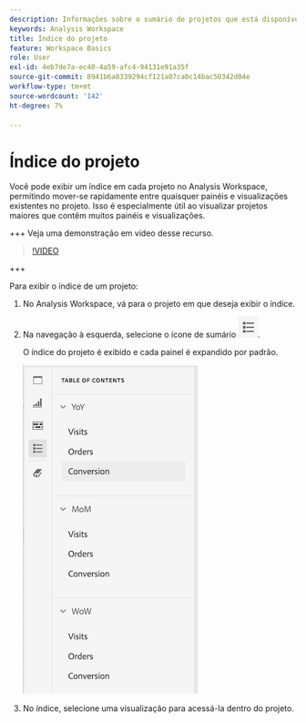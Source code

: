 ```yaml
---
description: Informações sobre o sumário de projetos que está disponível em projetos
keywords: Analysis Workspace
title: Índice do projeto
feature: Workspace Basics
role: User
exl-id: 4eb7de7a-ec40-4a59-afc4-94131e91a35f
source-git-commit: 8941b6a8339294cf121a07ca0c14bac50342d04e
workflow-type: tm+mt
source-wordcount: '142'
ht-degree: 7%

---
```


# Índice do projeto

Você pode exibir um índice em cada projeto no Analysis Workspace, permitindo mover-se rapidamente entre quaisquer painéis e visualizações existentes no projeto. Isso é especialmente útil ao visualizar projetos maiores que contêm muitos painéis e visualizações.

+++ Veja uma demonstração em vídeo desse recurso.

>[!VIDEO](https://video.tv.adobe.com/v/26990/?learn=on)

+++

Para exibir o índice de um projeto:

1. No Analysis Workspace, vá para o projeto em que deseja exibir o índice.

1. Na navegação à esquerda, selecione o ícone de sumário ![ícone de sumário](assets/toc-icon.png).

   O índice do projeto é exibido e cada painel é expandido por padrão.

   ![Sumário do projeto expandido](assets/project-toc-expanded.png)

1. No índice, selecione uma visualização para acessá-la dentro do projeto.
